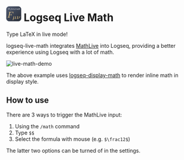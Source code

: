 <h1>
  <img src="icon.svg" width="40">
  Logseq Live Math
</h1>

Type LaTeX in live mode!

logseq-live-math integrates [MathLive](https://cortexjs.io/mathlive/) into Logseq, providing a better experience using Logseq with a lot of math.

![live-math-demo](https://github.com/AllanChain/logseq-live-math/assets/36528777/e5b7c032-272a-426b-ab84-5ccbe7512ae0)

The above example uses [logseq-display-math](https://github.com/AllanChain/logseq-display-math) to render inline math in display style.

## How to use

There are 3 ways to trigger the MathLive input:
1. Using the `/math` command
2. Type `$$`
3. Select the formula with mouse (e.g. `$\frac12$`)

The latter two options can be turned of in the settings.
